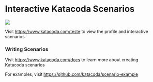 # Interactive Katacoda Scenarios

[![](http://shields.katacoda.com/katacoda/teste/count.svg)](https://www.katacoda.com/teste "Get your profile on Katacoda.com")

Visit https://www.katacoda.com/teste to view the profile and interactive scenarios

### Writing Scenarios
Visit https://www.katacoda.com/docs to learn more about creating Katacoda scenarios

For examples, visit https://github.com/katacoda/scenario-example
